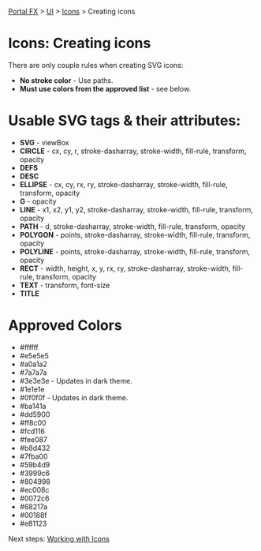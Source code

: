 <properties title="" pageTitle="Creating Icons" description="" authors="nickharris" />

[Portal FX](/documentation/sections/portalfx) > [UI](/documentation/sections/portalfx#ui) > [Icons](/documentation/articles/portalfx-icons) > Creating icons

<a name="icons-creating-icons"></a>
# Icons: Creating icons
There are only couple rules when creating SVG icons:

  * **No stroke color** \- Use paths.
  * **Must use colors from the approved list** \- see below.

<a name="usable-svg-tags-their-attributes"></a>
# Usable SVG tags &amp; their attributes:
 * **SVG** - viewBox
* **CIRCLE** - cx, cy, r, stroke-dasharray, stroke-width, fill-rule, transform, opacity
* **DEFS**
* **DESC**
* **ELLIPSE** - cx, cy, rx, ry, stroke-dasharray, stroke-width, fill-rule, transform, opacity
* **G** - opacity
* **LINE** - x1, x2, y1, y2, stroke-dasharray, stroke-width, fill-rule, transform, opacity
* **PATH** - d, stroke-dasharray, stroke-width, fill-rule, transform, opacity
* **POLYGON** - points, stroke-dasharray, stroke-width, fill-rule, transform, opacity
* **POLYLINE** - points, stroke-dasharray, stroke-width, fill-rule, transform, opacity
* **RECT** - width, height, x, y, rx, ry, stroke-dasharray, stroke-width, fill-rule, transform, opacity
* **TEXT** - transform, font-size
* **TITLE**

<a name="approved-colors"></a>
# Approved Colors
  * #ffffff
  * #e5e5e5
  * #a0a1a2
  * #7a7a7a
  * #3e3e3e - Updates in dark theme.
  * #1e1e1e
  * #0f0f0f - Updates in dark theme.
  * #ba141a
  * #dd5900
  * #ff8c00
  * #fcd116
  * #fee087
  * #b8d432
  * #7fba00
  * #59b4d9
  * #3999c6
  * #804998
  * #ec008c
  * #0072c6
  * #68217a
  * #00188f
  * #e81123

Next steps: [Working with Icons](/documentation/articles/portalfx-icons)

